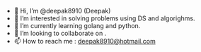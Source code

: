 - 👋 Hi, I’m @deepak8910 (Deepak)
- 👀 I’m interested in solving problems using DS and algorighms.
- 🌱 I’m currently learning golang and python.
- 💞️ I’m looking to collaborate on .
- 📫 How to reach me : deepak8910@hotmail.com

<!---
deepak8910/deepak8910 is a ✨ special ✨ repository because its `README.md` (this file) appears on your GitHub profile.
You can click the Preview link to take a look at your changes.
--->
